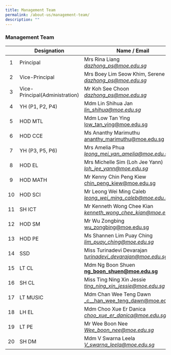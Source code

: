 ```yaml
---
title: Management Team
permalink: /about-us/management-team/
description: ""
---
```

### Management Team

|  	| Designation 	| Name / Email 	|
|:---:	|---	|---	|
| 1 	| Principal 	| Mrs Rina Liang<br>_[dazhong\_ps@moe.edu.sg](mailto:dazhong_ps@moe.edu.sg)_ 	|
| 2 	| Vice-Principal 	| Mrs Boey Lim Seow Khim, Serene<br>_[dazhong\_ps@moe.edu.sg](mailto:dazhong_ps@moe.edu.sg)_ 	|
| 3 	| Vice-Principal(Administration)  	| Mr Koh See Choon<br>_[dazhong\_ps@moe.edu.sg](mailto:dazhong_ps@moe.edu.sg)_ 	|
|  4 	| YH (P1, P2, P4)  	|  Mdm Lin Shihua Jan<br>_[lin\_shihua@moe.edu.sg](mailto:lin_shihua@moe.edu.sg)_  	|
| 5 	| HOD MTL   	| Mdm Low Tan Ying<br>[low\_tan\_ying@moe.edu.sg](mailto:low_tan_ying@moe.edu.sg)  	|
|  6 	| HOD CCE  	|  Ms Ananthy Marimuthu<br>[ananthy\_marimuthu@moe.edu.sg](mailto:ananthy_marimuthu@moe.edu.sg) 	|
| 7 	| YH (P3, P5, P6) 	| Mrs Amelia Phua<br>_[leong\_mei\_yan\_amelia@moe.edu.sg](mailto:leong_mei_yan_amelia@moe.edu.sg)_   	|
| 8 	| HOD EL 	| Mrs Michelle Sim (Loh Jee Yann)<br>_[loh\_jee\_yann@moe.edu.sg](mailto:loh_jee_yann@moe.edu.sg)_ 	|
| 9 	| HOD MATH 	| Mr Kenny Chin Peng Kiew<br>[chin\_peng\_kiew@moe.edu.sg](mailto:chin_peng_kiew@moe.edu.sg)	|
| 10 	| HOD SCI 	| Mr Leong Wei Ming Caleb<br>_[leong\_wei\_ming\_caleb@moe.edu.sg](mailto:leong_wei_ming_caleb@moe.edu.sg)_ 	|
|  11 	|  SH ICT 	|  Mr Kenneth Wong Chee Kian<br>_[kenneth\_wong\_chee\_kian@moe.edu.sg](mailto:kenneth_wong_chee_kian@moe.edu.sg)_	|
|  12 	| HOD SM  	|  Mr Wu Zongbing<br>[wu\_zongbing@moe.edu.sg](mailto:wu_zongbing@moe.edu.sg)  	|
|  13 	| HOD PE<br>  	|  Ms Shannen Lim Puay Ching<br>_[lim\_puay\_ching@moe.edu.sg](mailto:lim_puay_ching@moe.edu.sg)_ 	|
| 14 	| SSD 	| Miss Turinadevi Devarajan <br>_[turinadevi\_devarajan@moe.edu.sg](mailto:turinadevi_devarajan@moe.edu.sg)_ 	|
| 15 	| LT CL 	| Mdm Ng Boon Shuen<br>[**ng\_boon\_shuen@moe.edu.sg**](mailto:ng_boon_shuen@moe.edu.sg) 	|
| 16 	|  SH CL 	| Miss Ting Ning Xin Jessie<br>_[ting\_ning\_xin\_jessie@moe.edu.sg](mailto:ting_ning_xin_jessie@moe.edu.sg)_ 	|
| 17 	| LT MUSIC 	| Mdm Chan Wee Teng Dawn<br>[_c__han\_wee\_teng\_dawn@moe.edu.s_g](mailto:chan_wee_teng_dawn@moe.edu.sg)_ 	|
|  18 	| LH EL 	| Mdm Choo Xue Er Danica <br>_[choo\_xue\_er\_danica@moe.edu.sg](mailto:choo_xue_er_danica@moe.edu.sg)_ 	|
|  19 	|  LT PE 	| Mr Wee Boon Nee<br>_[Wee\_boon\_nee@moe.edu.sg](mailto:Wee_boon_nee@moe.edu.sg)_   	|
|  20 	|  SH DM 	|  Mdm V Swarna Leela<br>_[V\_swarna\_leela@moe.edu.sg](mailto:V_swarna_leela@moe.edu.sg)_ 	|